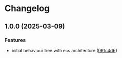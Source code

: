 # Changelog

## 1.0.0 (2025-03-09)


### Features

* initial behaviour tree with ecs architecture ([091c4d6](https://github.com/zenobi-us/godot-learning-experiment/commit/091c4d63e12eef68bc6e61ebdd54652388aba976))
